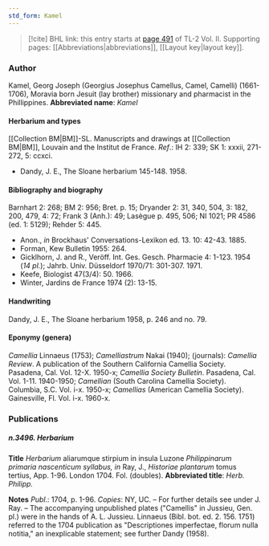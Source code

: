 ```yaml
---
std_form: Kamel
---
```


> [!cite] BHL link: this entry starts at [page 491](https://www.biodiversitylibrary.org/page/33068733) of TL-2 Vol. II.
> Supporting pages: [[Abbreviations|abbreviations]], [[Layout key|layout key]].

### Author

Kamel, Georg Joseph (Georgius Josephus Camellus, Camel, Camelli) (1661-1706), Moravia born Jesuit (lay brother) missionary and pharmacist in the Phillippines. 
**Abbreviated name**: *Kamel*

#### Herbarium and types

[[Collection BM|BM]]-SL. Manuscripts and drawings at [[Collection BM|BM]], Louvain and the Institut de France.
*Ref*.: IH 2: 339; SK 1: xxxii, 271-272, 5: ccxci.
- Dandy, J. E., The Sloane herbarium 145-148. 1958.

#### Bibliography and biography

Barnhart 2: 268; BM 2: 956; Bret. p. 15; Dryander 2: 31, 340, 504, 3: 182, 200, 479, 4: 72; Frank 3 (Anh.): 49; Lasègue p. 495, 506; NI 1021; PR 4586 (ed. 1: 5129); Rehder 5: 445.
- Anon., *in* Brockhaus' Conversations-Lexikon ed. 13. 10: 42-43. 1885.
- Forman, Kew Bulletin 1955: 264.
- Gicklhorn, J. and R., Veröff. Int. Ges. Gesch. Pharmacie 4: 1-123. 1954 (*14 pl.*); Jahrb. Univ. Düsseldorf 1970/71: 301-307. 1971.
- Keefe, Biologist 47(3/4): 50. 1966.
- Winter, Jardins de France 1974 (2): 13-15.

#### Handwriting

Dandy, J. E., The Sloane herbarium 1958, p. 246 and no. 79.

#### Eponymy (genera)

*Camellia* Linnaeus (1753); *Camelliastrum* Nakai (1940); (journals): *Camellia Review*. A publication of the Southern California Camellia Society. Pasadena, Cal. Vol. 12-X. 1950-x; *Camellia Society Bulletin*. Pasadena, Cal. Vol. 1-11. 1940-1950; *Camellian* (South Carolina Camellia Society). Columbia, S.C. Vol. i-x. 1950-x; *Camellias* (American Camellia Society). Gainesville, Fl. Vol. i-x. 1960-x.

### Publications

##### n.3496. Herbarium

**Title**
*Herbarium* aliarumque stirpium in insula Luzone *Philippinarum primaria nascenticum syllabus, in* Ray, J., *Historiae plantarum* tomus tertius, App. 1-96. London 1704. Fol. (doubles).
**Abbreviated title**: *Herb. Philipp.*

**Notes**
*Publ*.: 1704, p. 1-96. *Copies*: NY, UC. – For further details see under J. Ray. – The accompanying unpublished plates ("Camellis" in Jussieu, Gen. pl.) were in the hands of A. L. Jussieu. Linnaeus (Bibl. bot. ed. 2. 156. 1751) referred to the 1704 publication as "Descriptiones imperfectae, florum nulla notitia," an inexplicable statement; see further Dandy (1958).

